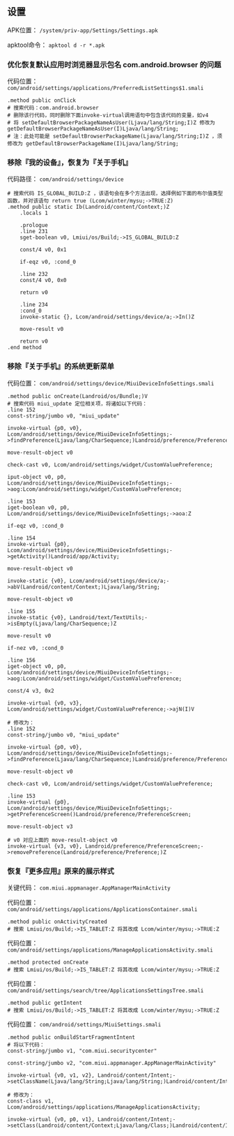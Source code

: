 ## 设置
APK位置： `/system/priv-app/Settings/Settings.apk`

apktool命令： `apktool d -r *.apk`

### 优化恢复默认应用时浏览器显示包名 com.android.browser 的问题
代码位置： `com/android/settings/applications/PreferredListSettings$1.smali`
```
.method public onClick
# 搜索代码：com.android.browser
# 删除该行代码，同时删除下面invoke-virtual调用语句中包含该代码的变量，如v4
# 将 setDefaultBrowserPackageNameAsUser(Ljava/lang/String;I)Z 修改为 getDefaultBrowserPackageNameAsUser(I)Ljava/lang/String;
# 注：此处可能是 setDefaultBrowserPackageName(Ljava/lang/String;I)Z ，须修改为 getDefaultBrowserPackageName(I)Ljava/lang/String;
```

### 移除『我的设备』，恢复为『关于手机』
代码路径： `com/android/settings/device`
```
# 搜索代码 IS_GLOBAL_BUILD:Z ，该语句会在多个方法出现，选择例如下面的布尔值类型函数，并对该语句 return true (Lcom/winter/mysu;->TRUE:Z)
.method public static Ib(Landroid/content/Context;)Z
    .locals 1

    .prologue
    .line 231
    sget-boolean v0, Lmiui/os/Build;->IS_GLOBAL_BUILD:Z

    const/4 v0, 0x1

    if-eqz v0, :cond_0

    .line 232
    const/4 v0, 0x0

    return v0

    .line 234
    :cond_0
    invoke-static {}, Lcom/android/settings/device/a;->In()Z

    move-result v0

    return v0
.end method
```

### 移除『关于手机』的系统更新菜单
代码位置： `com/android/settings/device/MiuiDeviceInfoSettings.smali`
```
.method public onCreate(Landroid/os/Bundle;)V
# 搜索代码 miui_update 定位相关项，将诸如以下代码：
.line 152
const-string/jumbo v0, "miui_update"

invoke-virtual {p0, v0}, Lcom/android/settings/device/MiuiDeviceInfoSettings;->findPreference(Ljava/lang/CharSequence;)Landroid/preference/Preference;

move-result-object v0

check-cast v0, Lcom/android/settings/widget/CustomValuePreference;

iput-object v0, p0, Lcom/android/settings/device/MiuiDeviceInfoSettings;->aog:Lcom/android/settings/widget/CustomValuePreference;

.line 153
iget-boolean v0, p0, Lcom/android/settings/device/MiuiDeviceInfoSettings;->aoa:Z

if-eqz v0, :cond_0

.line 154
invoke-virtual {p0}, Lcom/android/settings/device/MiuiDeviceInfoSettings;->getActivity()Landroid/app/Activity;

move-result-object v0

invoke-static {v0}, Lcom/android/settings/device/a;->abV(Landroid/content/Context;)Ljava/lang/String;

move-result-object v0

.line 155
invoke-static {v0}, Landroid/text/TextUtils;->isEmpty(Ljava/lang/CharSequence;)Z

move-result v0

if-nez v0, :cond_0

.line 156
iget-object v0, p0, Lcom/android/settings/device/MiuiDeviceInfoSettings;->aog:Lcom/android/settings/widget/CustomValuePreference;

const/4 v3, 0x2

invoke-virtual {v0, v3}, Lcom/android/settings/widget/CustomValuePreference;->ajN(I)V

# 修改为：
.line 152
const-string/jumbo v0, "miui_update"

invoke-virtual {p0, v0}, Lcom/android/settings/device/MiuiDeviceInfoSettings;->findPreference(Ljava/lang/CharSequence;)Landroid/preference/Preference;

move-result-object v0

check-cast v0, Lcom/android/settings/widget/CustomValuePreference;

.line 153
invoke-virtual {p0}, Lcom/android/settings/device/MiuiDeviceInfoSettings;->getPreferenceScreen()Landroid/preference/PreferenceScreen;

move-result-object v3

# v0 对应上面的 move-result-object v0
invoke-virtual {v3, v0}, Landroid/preference/PreferenceScreen;->removePreference(Landroid/preference/Preference;)Z
```

### 恢复『更多应用』原来的展示样式
关键代码： `com.miui.appmanager.AppManagerMainActivity`

代码位置： `com/android/settings/applications/ApplicationsContainer.smali`
```
.method public onActivityCreated
# 搜索 Lmiui/os/Build;->IS_TABLET:Z 将其改成 Lcom/winter/mysu;->TRUE:Z
```
代码位置： `com/android/settings/applications/ManageApplicationsActivity.smali`
```
.method protected onCreate
# 搜索 Lmiui/os/Build;->IS_TABLET:Z 将其改成 Lcom/winter/mysu;->TRUE:Z
```
代码位置： `com/android/settings/search/tree/ApplicationsSettingsTree.smali`
```
.method public getIntent
# 搜索 Lmiui/os/Build;->IS_TABLET:Z 将其改成 Lcom/winter/mysu;->TRUE:Z
```
代码位置： `com/android/settings/MiuiSettings.smali`
```
.method public onBuildStartFragmentIntent
# 将以下代码：
const-string/jumbo v1, "com.miui.securitycenter"

const-string/jumbo v2, "com.miui.appmanager.AppManagerMainActivity"

invoke-virtual {v0, v1, v2}, Landroid/content/Intent;->setClassName(Ljava/lang/String;Ljava/lang/String;)Landroid/content/Intent;

# 修改为：
const-class v1, Lcom/android/settings/applications/ManageApplicationsActivity;

invoke-virtual {v0, p0, v1}, Landroid/content/Intent;->setClass(Landroid/content/Context;Ljava/lang/Class;)Landroid/content/Intent;
```
